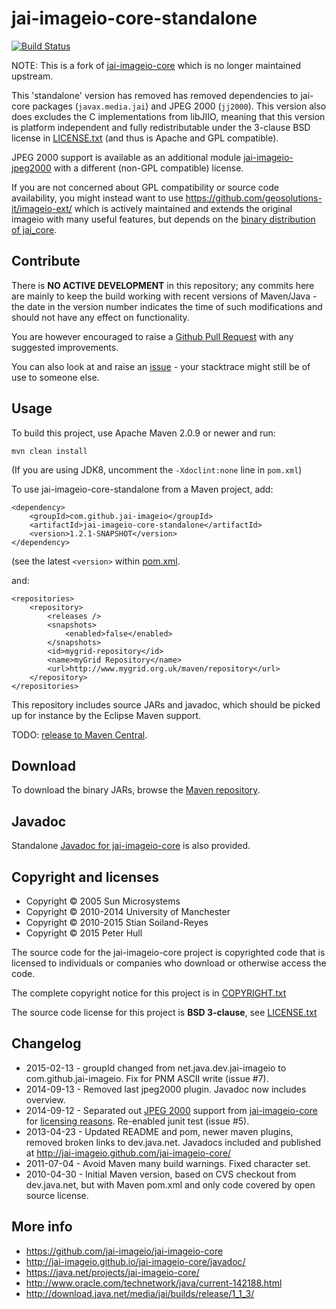 jai-imageio-core-standalone
===========================

[![Build Status](https://travis-ci.org/jai-imageio/jai-imageio-core.svg)](https://travis-ci.org/jai-imageio/jai-imageio-core)

NOTE: This is a fork of
[jai-imageio-core](https://java.net/projects/jai-imageio-core/) 
which is no longer maintained upstream. 

This 'standalone' version has removed has removed 
dependencies to jai-core packages (`javax.media.jai`) and JPEG 2000 (`jj2000`).
This version also does excludes the C
implementations from libJIIO, meaning that this version is platform independent
and fully redistributable under the 3-clause BSD license in
[LICENSE.txt](LICENSE.txt) (and thus is Apache and GPL compatible).

JPEG 2000 support is available as an additional module 
[jai-imageio-jpeg2000](https://github.com/jai-imageio/jai-imageio-jpeg2000)
with a different (non-GPL compatible) license.


If you are not concerned about GPL compatibility or source code
availability, you might instead want to use
https://github.com/geosolutions-it/imageio-ext/ which is actively
maintained and extends the original imageio with many useful features,
but depends on the [binary distribution of jai\_core](
http://download.osgeo.org/webdav/geotools/javax/media/jai_core/1.1.3/).


Contribute
----------

There is **NO ACTIVE DEVELOPMENT** in this repository; any commits here are
mainly to keep the build working with recent versions of Maven/Java - the date
in the version number indicates the time of such modifications and should not
have any effect on functionality.

You are however encouraged to raise a 
[Github Pull Request](https://github.com/jai-imageio/jai-imageio-core/pulls)
with any suggested improvements.

You can also look at and raise an
[issue](https://github.com/jai-imageio/jai-imageio-core/issues) - your stacktrace
might still be of use to someone else.


Usage
-----

To build this project, use Apache Maven 2.0.9 or newer and run:

    mvn clean install

(If you are using JDK8, uncomment the `-Xdoclint:none` line in `pom.xml`)

To use jai-imageio-core-standalone from a Maven project, add:

    <dependency>
        <groupId>com.github.jai-imageio</groupId>
        <artifactId>jai-imageio-core-standalone</artifactId>
        <version>1.2.1-SNAPSHOT</version>
    </dependency>

(see the latest `<version>` within [pom.xml](pom.xml#L10).

and:

    <repositories>
        <repository>
            <releases />
            <snapshots>
                <enabled>false</enabled>
            </snapshots>
            <id>mygrid-repository</id>
            <name>myGrid Repository</name>
            <url>http://www.mygrid.org.uk/maven/repository</url>
        </repository>
    </repositories>

This repository includes source JARs and javadoc, which should be picked
up for instance by the Eclipse Maven support.  

TODO: [release to Maven Central](https://github.com/jai-imageio/jai-imageio-core/issues/9).


Download
--------

To download the binary JARs, browse the 
[Maven repository](http://www.mygrid.org.uk/maven/repository/net/java/dev/jai-imageio/jai-imageio-core-standalone/).


Javadoc
-------

Standalone [Javadoc for jai-imageio-core](http://jai-imageio.github.io/jai-imageio-core/javadoc/) is also
provided.



Copyright and licenses
----------------------

* Copyright © 2005 Sun Microsystems
* Copyright © 2010-2014 University of Manchester
* Copyright © 2010-2015 Stian Soiland-Reyes
* Copyright © 2015 Peter Hull

The source code for the jai-imageio-core project is copyrighted code that
is licensed to individuals or companies who download or otherwise
access the code.

The complete copyright notice for this project is in
[COPYRIGHT.txt](COPYRIGHT.txt)

The source code license for this project is **BSD 3-clause**, see
[LICENSE.txt](LICENSE.txt)


Changelog
---------

* 2015-02-13 - groupId changed from net.java.dev.jai-imageio to com.github.jai-imageio.
      Fix for PNM ASCII write (issue #7).
* 2014-09-13 - Removed last jpeg2000 plugin. Javadoc now includes overview.      
* 2014-09-12 -  Separated out [JPEG 2000](https://github.com/jai-imageio/jai-imageio-core/issues/4)
      support from [jai-imageio-core](http://github.com/jai-imageio/jai-imageio-core)
      for [licensing reasons](https://github.com/jai-imageio/jai-imageio-core/issues/4).
      Re-enabled junit test (issue #5).
* 2013-04-23 - Updated README and pom, newer maven plugins, removed
  broken links to dev.java.net. Javadocs included and published at
  http://jai-imageio.github.com/jai-imageio-core/
* 2011-07-04 - Avoid Maven many build warnings. Fixed character set.
* 2010-04-30 - Initial Maven version, based on CVS checkout from
  dev.java.net, but with Maven pom.xml and only code covered
  by open source license.



More info
---------

* https://github.com/jai-imageio/jai-imageio-core
* http://jai-imageio.github.io/jai-imageio-core/javadoc/
* https://java.net/projects/jai-imageio-core/
* http://www.oracle.com/technetwork/java/current-142188.html
* http://download.java.net/media/jai/builds/release/1_1_3/

